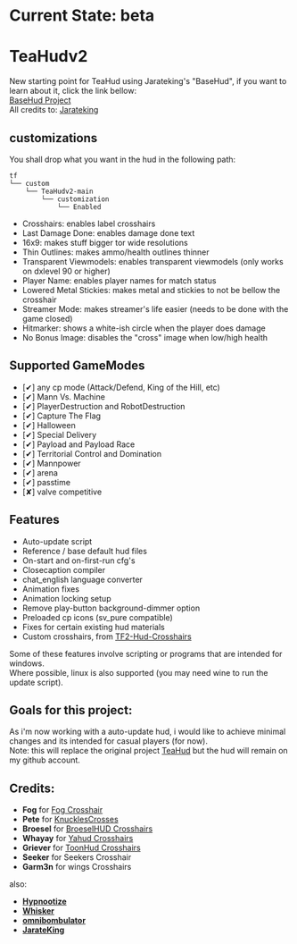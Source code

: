 # Current State: beta

# TeaHudv2

New starting point for TeaHud using Jarateking's "BaseHud", if you want to learn about it, click the link bellow: <br>
[BaseHud Project](https://github.com/JarateKing/BaseHud) <br>
All credits to: [Jarateking](https://github.com/JarateKing)

## customizations

You shall drop what you want in the hud in the following path:

```
tf
└── custom
    └── TeaHudv2-main
        └── customization
            └── Enabled
```

* Crosshairs: enables label crosshairs
* Last Damage Done: enables damage done text
* 16x9: makes stuff bigger tor wide resolutions
* Thin Outlines: makes ammo/health outlines thinner
* Transparent Viewmodels: enables transparent viewmodels (only works on dxlevel 90 or higher)
* Player Name: enables player names for match status
* Lowered Metal Stickies: makes metal and stickies to not be bellow the crosshair
* Streamer Mode: makes streamer's life easier (needs to be done with the game closed)
* Hitmarker: shows a white-ish circle when the player does damage
* No Bonus Image: disables the "cross" image when low/high health

## Supported GameModes

* [✔] any cp mode (Attack/Defend, King of the Hill, etc)
* [✔] Mann Vs. Machine
* [✔] PlayerDestruction and RobotDestruction	
* [✔] Capture The Flag	
* [✔] Halloween
* [✔] Special Delivery
* [✔] Payload and Payload Race
* [✔] Territorial Control and Domination
* [✔] Mannpower
* [✔] arena
* [✔] passtime
* [✘] valve competitive

## Features

* Auto-update script
* Reference / base default hud files
* On-start and on-first-run cfg's
* Closecaption compiler
* chat_english language converter
* Animation fixes
* Animation locking setup
* Remove play-button background-dimmer option
* Preloaded cp icons (sv_pure compatible)
* Fixes for certain existing hud materials
* Custom crosshairs, from [
TF2-Hud-Crosshairs](https://github.com/Hypnootize/TF2-Hud-Crosshairs)

Some of these features involve scripting or programs that are intended for windows.<br>
Where possible, linux is also supported (you may need wine to run the update script).

## Goals for this project:
As i'm now working with a auto-update hud, i would like to achieve minimal changes and its intended for casual players (for now). <br>
Note: this will replace the original project [TeaHud](https://github.com/DrinkinTea22/TeaHud) but the hud will remain on 
my github account.

## Credits:
* **Fog** for [Fog Crosshair](https://www.teamfortress.tv/14702/release-fogs-crosshairs-v3)<br>
* **Pete** for [KnucklesCrosses](https://www.teamfortress.tv/26790/official-knucklescrosses-release)<br>
* **Broesel** for [BroeselHUD Crosshairs](https://sourceforge.net/projects/broeselhud)<br>
* **Whayay** for [Yahud Crosshairs](https://github.com/whayay/yahud)<br>
* **Griever** for [ToonHud Crosshairs](https://toonhud.com/)<br>
* **Seeker** for Seekers Crosshair<br>
* **Garm3n** for wings Crosshairs<br>

also:

- [**Hypnootize**](https://github.com/Hypnootize)
- [**Whisker**](https://github.com/rbjaxter)
- [**omnibombulator**](https://github.com/omnibombulator)
- [**JarateKing**](https://github.com/JarateKing)
